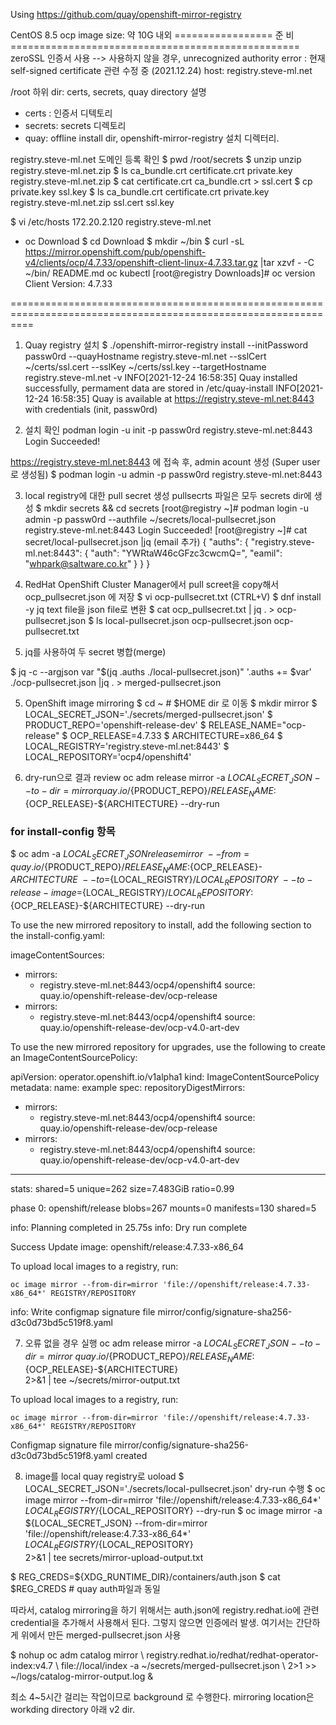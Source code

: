 Using https://github.com/quay/openshift-mirror-registry

CentOS 8.5
ocp image size: 약 10G 내외
================= 준 비 ==================================================
zeroSSL 인증서 사용  --> 사용하지 않을 경우, unrecognized authority error : 현재 self-signed certificate 관련 수정 중 (2021.12.24)
host: registry.steve-ml.net

/root 하위 dir: certs, secrets, quay
directory 설명
- certs : 인증서 디텍토리
- secrets: secrets 디렉토리
- quay: offline install dir, openshift-mirror-registry 설치 디렉터리.

registry.steve-ml.net 도메인 등록 확인
$ pwd
/root/secrets
$ unzip unzip registry.steve-ml.net.zip
$ ls
ca_bundle.crt  certificate.crt  private.key  registry.steve-ml.net.zip
$ cat certificate.crt ca_bundle.crt > ssl.cert
$ cp private.key ssl.key
$ ls
ca_bundle.crt  certificate.crt  private.key  registry.steve-ml.net.zip  ssl.cert  ssl.key

$ vi /etc/hosts
172.20.2.120  registry.steve-ml.net

- oc Download
$ cd Download
$ mkdir ~/bin
$ curl -sL https://mirror.openshift.com/pub/openshift-v4/clients/ocp/4.7.33/openshift-client-linux-4.7.33.tar.gz |tar xzvf - -C ~/bin/
README.md
oc
kubectl
[root@registry Downloads]# oc version
Client Version: 4.7.33

================================================================================================================

1. Quay registry 설치
$ ./openshift-mirror-registry install --initPassword passw0rd --quayHostname registry.steve-ml.net --sslCert ~/certs/ssl.cert --sslKey ~/certs/ssl.key --targetHostname registry.steve-ml.net -v
INFO[2021-12-24 16:58:35] Quay installed successfully, permament data are stored in /etc/quay-install
INFO[2021-12-24 16:58:35] Quay is available at https://registry.steve-ml.net:8443 with credentials (init, passw0rd)

2. 설치 확인
podman login -u init -p passw0rd registry.steve-ml.net:8443
Login Succeeded!

https://registry.steve-ml.net:8443 에 접속 후, admin acount 생성 (Super user로 생성됨)
$ podman login -u admin -p passw0rd registry.steve-ml.net:8443


3. local registry에 대한 pull secret 생성
pullsecrts 파일은 모두 secrets dir에 생성
$ mkdir secrets && cd secrets
[root@registry ~]# podman login -u admin -p passw0rd --authfile ~/secrets/local-pullsecret.json registry.steve-ml.net:8443
Login Succeeded!
[root@registry ~]# cat secret/local-pullsecret.json |jq  (email 추가)
{
  "auths": {
    "registry.steve-ml.net:8443": {
      "auth": "YWRtaW46cGFzc3cwcmQ=",
      "eamil": "whpark@saltware.co.kr"
    }
  }
}

4.  RedHat OpenShift Cluster Manager에서 pull screet을 copy해서 ocp_pullsecret.json 에 저장
$ vi ocp-pullsecret.txt
(CTRL+V)
$ dnf install -y jq
text file을 json file로 변환
$ cat ocp_pullsecret.txt | jq . > ocp-pullsecret.json
$ ls
local-pullsecret.json  ocp-pullsecret.json  ocp-pullsecret.txt

5. jq를 사용하여 두 secret 병합(merge)

$ jq -c --argjson var "$(jq .auths ./local-pullsecret.json)" '.auths += $var' ./ocp-pullsecret.json |jq . > merged-pullsecret.json


5. OpenShift image mirroring
$ cd ~  # $HOME dir 로 이동
$ mkdir mirror
$ LOCAL_SECRET_JSON='./secrets/merged-pullsecret.json'
$ PRODUCT_REPO='openshift-release-dev'
$ RELEASE_NAME="ocp-release"
$ OCP_RELEASE=4.7.33
$ ARCHITECTURE=x86_64
$ LOCAL_REGISTRY='registry.steve-ml.net:8443'
$ LOCAL_REPOSITORY='ocp4/openshift4'

6. dry-run으로 결과 review
oc adm release mirror -a ${LOCAL_SECRET_JSON} --to-dir=mirror quay.io/${PRODUCT_REPO}/${RELEASE_NAME}:${OCP_RELEASE}-${ARCHITECTURE} --dry-run

### for install-config 항목
$ oc adm -a ${LOCAL_SECRET_JSON} release mirror \
   --from=quay.io/${PRODUCT_REPO}/${RELEASE_NAME}:${OCP_RELEASE}-${ARCHITECTURE} \
   --to=${LOCAL_REGISTRY}/${LOCAL_REPOSITORY} \
   --to-release-image=${LOCAL_REGISTRY}/${LOCAL_REPOSITORY}:${OCP_RELEASE}-${ARCHITECTURE} --dry-run

To use the new mirrored repository to install, add the following section to the install-config.yaml:

imageContentSources:
- mirrors:
  - registry.steve-ml.net:8443/ocp4/openshift4
  source: quay.io/openshift-release-dev/ocp-release
- mirrors:
  - registry.steve-ml.net:8443/ocp4/openshift4
  source: quay.io/openshift-release-dev/ocp-v4.0-art-dev


To use the new mirrored repository for upgrades, use the following to create an ImageContentSourcePolicy:

apiVersion: operator.openshift.io/v1alpha1
kind: ImageContentSourcePolicy
metadata:
  name: example
spec:
  repositoryDigestMirrors:
  - mirrors:
    - registry.steve-ml.net:8443/ocp4/openshift4
    source: quay.io/openshift-release-dev/ocp-release
  - mirrors:
    - registry.steve-ml.net:8443/ocp4/openshift4
    source: quay.io/openshift-release-dev/ocp-v4.0-art-dev

-----------------------------------------------------------------------------------------------    

stats: shared=5 unique=262 size=7.483GiB ratio=0.99

phase 0:
   openshift/release blobs=267 mounts=0 manifests=130 shared=5

info: Planning completed in 25.75s
info: Dry run complete

Success
Update image:  openshift/release:4.7.33-x86_64

To upload local images to a registry, run:

    oc image mirror --from-dir=mirror 'file://openshift/release:4.7.33-x86_64*' REGISTRY/REPOSITORY

info: Write configmap signature file mirror/config/signature-sha256-d3c0d73bd5c519f8.yaml

7. 오류 없을 경우 실행
oc adm release mirror -a ${LOCAL_SECRET_JSON} --to-dir=mirror \
quay.io/${PRODUCT_REPO}/${RELEASE_NAME}:${OCP_RELEASE}-${ARCHITECTURE}  \
2>&1 | tee ~/secrets/mirror-output.txt

To upload local images to a registry, run:

    oc image mirror --from-dir=mirror 'file://openshift/release:4.7.33-x86_64*' REGISTRY/REPOSITORY

Configmap signature file mirror/config/signature-sha256-d3c0d73bd5c519f8.yaml created

8. image를 local quay registry로 uoload
$ LOCAL_SECRET_JSON='./secrets/local-pullsecret.json'
dry-run 수행
$ oc image mirror --from-dir=mirror 'file://openshift/release:4.7.33-x86_64*' ${LOCAL_REGISTRY}/${LOCAL_REPOSITORY} --dry-run
$ oc image mirror -a ${LOCAL_SECRET_JSON} --from-dir=mirror 'file://openshift/release:4.7.33-x86_64*'  \
${LOCAL_REGISTRY}/${LOCAL_REPOSITORY} \
2>&1 | tee secrets/mirror-upload-output.txt


$ REG_CREDS=${XDG_RUNTIME_DIR}/containers/auth.json
$ cat $REG_CREDS # quay auth파일과 동일

따라서, catalog mirroring을 하기 위해서는 auth.json에 registry.redhat.io에 관련 credential을 추가해서
사용해서 된다. 그렇지 않으면 인증에러 발생.
여기서는 간단하게 위에서 만든 merged-pullsecret.json 사용

$ nohup oc adm catalog mirror \ 
registry.redhat.io/redhat/redhat-operator-index:v4.7  \ 
file://local/index -a ~/secrets/merged-pullsecret.json \ 
2>1 >>  ~/logs/catalog-mirror-output.log &

최소 4~5시간 걸리는 작업이므로 background 로 수행한다.
mirroring location은 workding directory 아래 v2 dir.











